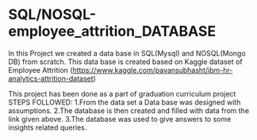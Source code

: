 # SQL/NOSQL-employee_attrition_DATABASE

In this Project we created a data base in SQL(Mysql) and NOSQL(Mongo DB) from scratch.
This data base is created based on Kaggle dataset of Employee Attrition (https://www.kaggle.com/pavansubhasht/ibm-hr-analytics-attrition-dataset)

This project has been done as a part of graduation curriculum project 
STEPS FOLLOWED:
1.From the data set a Data base was designed with assumptions.
2.The database is then created and filled with data from the link given above.
3.The database was used to give answers to some insights related queries.

